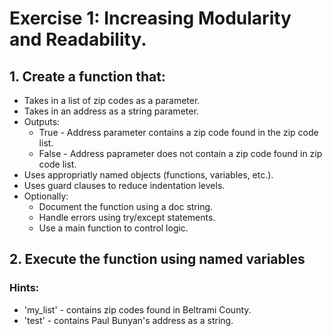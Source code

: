 # Exercise 1: Increasing Modularity and Readability. 

## 1. Create a function that:
  - Takes in a list of zip codes as a parameter.
  - Takes in an address as a string parameter.
  - Outputs:
      - True - Address parameter contains a zip code found in the zip code list.
      - False - Address paprameter does not contain a zip code found in zip code list.
  - Uses appropriatly named objects (functions, variables, etc.).
  - Uses guard clauses to reduce indentation levels.
  - Optionally: 
      - Document the function using a doc string.
      - Handle errors using try/except statements.
      - Use a main function to control logic.
 
## 2.  Execute the function using named variables

### Hints:
- 'my_list' - contains zip codes found in Beltrami County.
- 'test' - contains Paul Bunyan's address as a string.